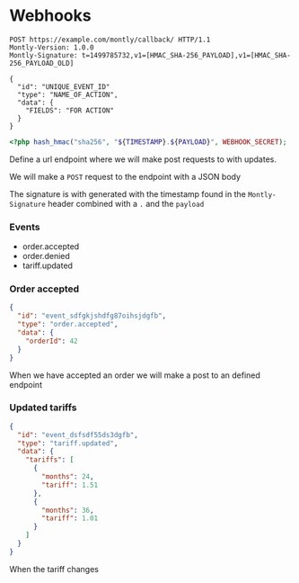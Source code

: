 # Webhooks

```http
POST https://example.com/montly/callback/ HTTP/1.1
Montly-Version: 1.0.0
Montly-Signature: t=1499785732,v1=[HMAC_SHA-256_PAYLOAD],v1=[HMAC_SHA-256_PAYLOAD_OLD]

{
  "id": "UNIQUE_EVENT_ID"
  "type": "NAME_OF_ACTION",
  "data": {
    "FIELDS": "FOR ACTION"
  }
}
```

```php
<?php hash_hmac("sha256", "${TIMESTAMP}.${PAYLOAD}", WEBHOOK_SECRET);
```

Define a url endpoint where we will make post requests to with updates.

We will make a `POST` request to the endpoint with a JSON body

The signature is with generated with the timestamp found in the `Montly-Signature` header combined with a `.` and the `payload`

### Events
 * order.accepted
 * order.denied
 * tariff.updated

### Order accepted

```json
{
  "id": "event_sdfgkjshdfg87oihsjdgfb",
  "type": "order.accepted",
  "data": {
    "orderId": 42
  }
}
```

When we have accepted an order we will make a post to an defined endpoint

### Updated tariffs

```json
{
  "id": "event_dsfsdf55ds3dgfb",
  "type": "tariff.updated",
  "data": {
    "tariffs": [  
      {  
        "months": 24,
        "tariff": 1.51
      },
      {  
        "months": 36,
        "tariff": 1.01
      }
    ]
  }
}
```

When the tariff changes
